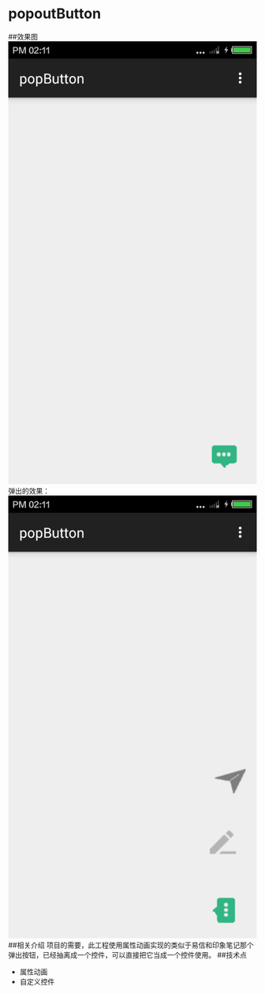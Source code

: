 # popoutButton
##效果图
![Alt text](https://github.com/reallin/popoutButton/blob/master/popButton.png)
  弹出的效果：
![Alt text](https://github.com/reallin/popoutButton/blob/master/popButton1.png)
##相关介绍
  项目的需要，此工程使用属性动画实现的类似于易信和印象笔记那个弹出按钮，已经抽离成一个控件，可以直接把它当成一个控件使用。
##技术点
  * 属性动画
  * 自定义控件
